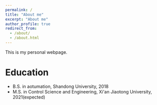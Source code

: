 ```yaml
---
permalink: /
title: "About me"
excerpt: "About me"
author_profile: true
redirect_from: 
  - /about/
  - /about.html
---
```


This is my personal webpage.

Education
======
* B.S. in aotumation, Shandong University, 2018
* M.S. in Control Science and Engineering, Xi'an Jiaotong University, 2021(expected)
